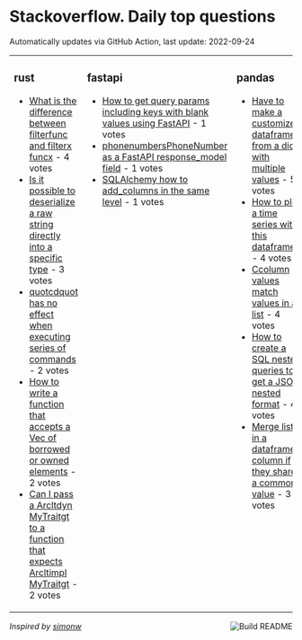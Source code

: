 # Stackoverflow. Daily top questions 

Automatically updates via GitHub Action, last update: <!-- date starts -->2022-09-24<!-- date ends -->


<table><tr><td valign="top" width="33%">

### rust
<!-- rust starts -->
* [What is the difference between filterfunc and filterx funcx](https://stackoverflow.com/questions/73823725/what-is-the-difference-between-filterfunc-and-filterx-funcx) - 4 votes
* [Is it possible to deserialize a raw string directly into a specific type](https://stackoverflow.com/questions/73827847/is-it-possible-to-deserialize-a-raw-string-directly-into-a-specific-type) - 3 votes
* [quotcdquot has no effect when executing series of commands](https://stackoverflow.com/questions/73822157/cd-has-no-effect-when-executing-series-of-commands) - 2 votes
* [How to write a function that accepts a Vec of borrowed or owned elements](https://stackoverflow.com/questions/73839107/how-to-write-a-function-that-accepts-a-vec-of-borrowed-or-owned-elements) - 2 votes
* [Can I pass a Arcltdyn MyTraitgt to a function that expects Arcltimpl MyTraitgt](https://stackoverflow.com/questions/73832711/can-i-pass-a-arcdyn-mytrait-to-a-function-that-expects-arcimpl-mytrait) - 2 votes
<!-- rust ends -->
</td><td valign="top" width="34%">


### fastapi
<!-- fastapi starts -->
* [How to get query params including keys with blank values using FastAPI](https://stackoverflow.com/questions/73830613/how-to-get-query-params-including-keys-with-blank-values-using-fastapi) - 1 votes
* [phonenumbersPhoneNumber as a FastAPI response_model field](https://stackoverflow.com/questions/73825443/phonenumbers-phonenumber-as-a-fastapi-response-model-field) - 1 votes
* [SQLAlchemy how to add_columns in the same level](https://stackoverflow.com/questions/73822928/sqlalchemy-how-to-add-columns-in-the-same-level) - 1 votes
<!-- fastapi ends -->
</td><td valign="top" width="34%">


### pandas
<!-- pandas starts -->
* [Have to make a customized dataframe from a dict with multiple values](https://stackoverflow.com/questions/73830546/have-to-make-a-customized-dataframe-from-a-dict-with-multiple-values) - 5 votes
* [How to plot a time series with this dataframe](https://stackoverflow.com/questions/73826252/how-to-plot-a-time-series-with-this-dataframe) - 4 votes
* [Ccolumn values match values in a list](https://stackoverflow.com/questions/73823055/ccolumn-values-match-values-in-a-list) - 4 votes
* [How to create a SQL nested queries to get a JSON nested format](https://stackoverflow.com/questions/73827924/how-to-create-a-sql-nested-queries-to-get-a-json-nested-format) - 4 votes
* [Merge lists in a dataframe column if they share a common value](https://stackoverflow.com/questions/73827249/merge-lists-in-a-dataframe-column-if-they-share-a-common-value) - 3 votes
<!-- pandas ends -->
</td></tr></table>

<a href="https://github.com/hp0404/hp0404/actions"><img src="https://github.com/hp0404/hp0404/workflows/Build%20README/badge.svg" align="right" alt="Build README"></a> <p>*Inspired by  [simonw](https://github.com/simonw/simonw)*</p>
